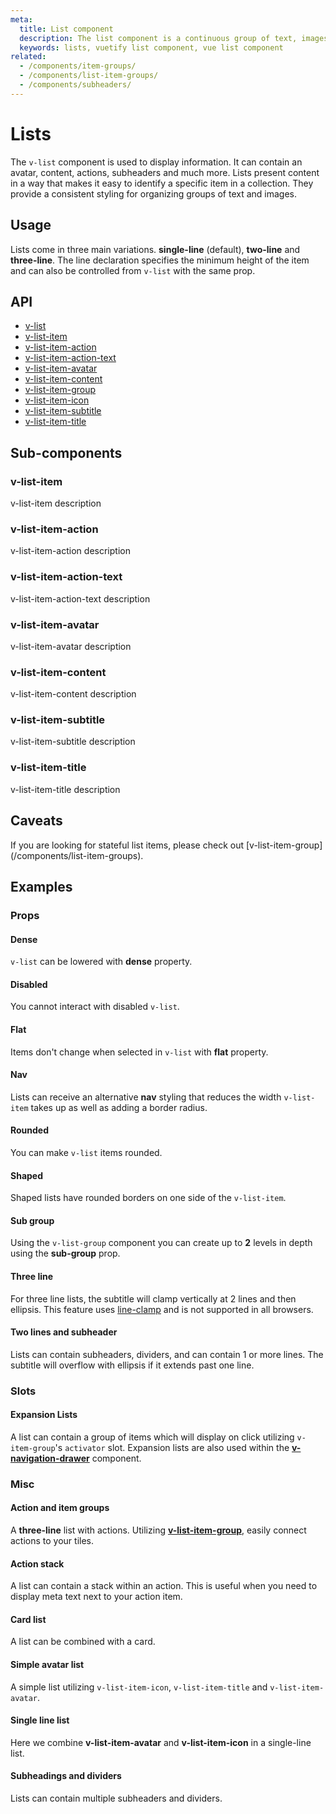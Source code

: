 ```yaml
---
meta:
  title: List component
  description: The list component is a continuous group of text, images and icons that may contain primary or supplemental actions.
  keywords: lists, vuetify list component, vue list component
related:
  - /components/item-groups/
  - /components/list-item-groups/
  - /components/subheaders/
---
```


# Lists

The `v-list` component is used to display information. It can contain an avatar, content, actions, subheaders and much more. Lists present content in a way that makes it easy to identify a specific item in a collection. They provide a consistent styling for organizing groups of text and images.

<entry-ad />

## Usage

Lists come in three main variations. **single-line** (default), **two-line** and **three-line**. The line declaration specifies the minimum height of the item and can also be controlled from `v-list` with the same prop.

<example file="v-list/usage" />

## API

- [v-list](/api/v-list)
- [v-list-item](/api/v-list-item)
- [v-list-item-action](/api/v-list-item-action)
- [v-list-item-action-text](/api/v-list-item-action-text)
- [v-list-item-avatar](/api/v-list-item-avatar)
- [v-list-item-content](/api/v-list-item-content)
- [v-list-item-group](/api/v-list-group)
- [v-list-item-icon](/api/v-list-item-icon)
- [v-list-item-subtitle](/api/v-list-item-subtitle)
- [v-list-item-title](/api/v-list-item-title)

## Sub-components

### v-list-item

v-list-item description

### v-list-item-action

v-list-item-action description

### v-list-item-action-text

v-list-item-action-text description

### v-list-item-avatar

v-list-item-avatar description

### v-list-item-content

v-list-item-content description

### v-list-item-subtitle

v-list-item-subtitle description

### v-list-item-title

v-list-item-title description

## Caveats

<alert type="info">
  If you are looking for stateful list items, please check out [v-list-item-group](/components/list-item-groups).
</alert>

## Examples

### Props

#### Dense

`v-list` can be lowered with **dense** property.

<example file="v-list/prop-dense" />

#### Disabled

You cannot interact with disabled `v-list`.

<example file="v-list/prop-disabled" />

#### Flat

Items don't change when selected in `v-list` with **flat** property.

<example file="v-list/prop-flat" />

#### Nav

Lists can receive an alternative **nav** styling that reduces the width `v-list-item` takes up as well as adding a border radius.

<example file="v-list/prop-nav" />

#### Rounded

You can make `v-list` items rounded.

<example file="v-list/prop-rounded" />

#### Shaped

Shaped lists have rounded borders on one side of the `v-list-item`.

<example file="v-list/prop-shaped" />

#### Sub group

Using the `v-list-group` component you can create up to **2** levels in depth using the **sub-group** prop.

<example file="v-list/prop-sub-group" />

#### Three line

For three line lists, the subtitle will clamp vertically at 2 lines and then ellipsis. This feature uses [line-clamp](https://developer.mozilla.org/en-US/docs/Web/CSS/-webkit-line-clamp) and is not supported in all browsers.

<example file="v-list/prop-three-line" />

#### Two lines and subheader

Lists can contain subheaders, dividers, and can contain 1 or more lines. The subtitle will overflow with ellipsis if it extends past one line.

<example file="v-list/prop-two-line-and-subheader" />

### Slots

#### Expansion Lists

A list can contain a group of items which will display on click utilizing `v-item-group`'s `activator` slot. Expansion lists are also used within the **[v-navigation-drawer](/components/navigation-drawers)** component.

<example file="v-list/slot-expansion-lists" />

### Misc

#### Action and item groups

A **three-line** list with actions. Utilizing **[v-list-item-group](/components/list-item-groups)**, easily connect actions to your tiles.

<example file="v-list/misc-action-and-item-groups" />

#### Action stack

A list can contain a stack within an action. This is useful when you need to display meta text next to your action item.

<example file="v-list/misc-action-stack" />

#### Card list

A list can be combined with a card.

<example file="v-list/misc-card-list" />

#### Simple avatar list

A simple list utilizing `v-list-item-icon`, `v-list-item-title` and `v-list-item-avatar`.

<example file="v-list/misc-simple-avatar-list" />

#### Single line list

Here we combine **v-list-item-avatar** and **v-list-item-icon** in a single-line list.

<example file="v-list/misc-single-line-list" />

#### Subheadings and dividers

Lists can contain multiple subheaders and dividers.

<example file="v-list/misc-subheadings-and-dividers" />

<backmatter />
